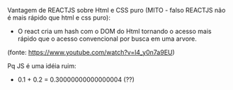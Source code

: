Vantagem de REACTJS sobre Html e CSS puro (MITO - falso REACTJS não é mais rápido que html e css puro):
- O react cria um hash com o DOM do Html tornando o acesso mais rápido que o acesso convencional por busca em uma arvore.

(fonte: https://www.youtube.com/watch?v=l4_y0n7a9EU)




Pq JS é uma idéia ruim: 

- 0.1 + 0.2 = 0.30000000000000004 (??)



